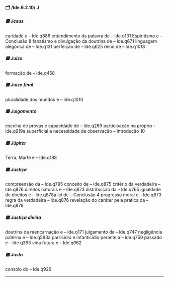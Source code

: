 #### 🗂️ /lde.6.2.10/ J

##### 🟨 Jesus
caridade e – lde.q886
entendimento da palavra de – lde.q131
Espiritismo e – Conclusão 8
fanatismo e divulgação da doutrina de – lde.q671
linguagem alegórica de – lde.q131
perfeição de – lde.q625
reino de – lde.q1018

##### 🟨 Juízo
formação de – lde.q458

##### 🟨 Juízo final
pluralidade dos mundos e – lde.q1010

##### 🟨 Julgamento
escolha de provas e capacidade de – lde.q269
participação no próprio – lde.q919a
superficial e necessidade de observação – Introdução 10

##### 🟨 Júpiter
Terra, Marte e – lde.q188

##### 🟨 Justiça
compreensão da – lde.q795
conceito de – lde.q875
critério da verdadeira – lde.q876
direitos naturais e – lde.q873
distribuição da – lde.q765
igualdade de direitos e – lde.q878a
lei de – Conclusão 4
progresso moral e – lde.q873
regra da verdadeira – lde.q876
revelação do caráter pela prática da – lde.q879

##### 🟨 Justiça divina
doutrina da reencarnação e – lde.q171
julgamento da – lde.q747
negligência paterna e – lde.q583a
parricídio e infanticídio perante a – lde.q750
passado e – lde.q393
vida futura e – lde.q962

##### 🟨 Justo
consolo do – lde.q926

---